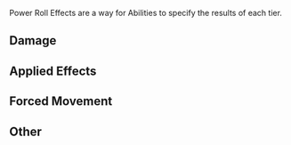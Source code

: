 Power Roll Effects are a way for Abilities to specify the results of each tier.

## Damage

## Applied Effects

## Forced Movement

## Other